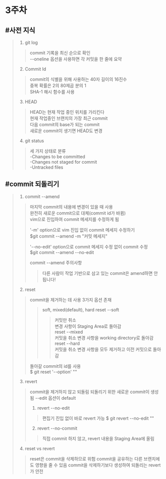 3주차
==================
#사전 지식
----------
>1. git log
>>commit 기록을 최신 순으로 확인   
>>--oneline 옵션을 사용하면 각 커밋을 한 줄에 요약   
>2. Commit Id   
>>commit의 식별을 위해 사용하는 40자 길이의 16진수    
>>중복 확률은 2의 80제곱 분의 1   
>>SHA-1 해시 함수를 사용   
>3. HEAD
>>HEAD는 현재 작업 중인 위치를 가리킨다   
>>현재 작업중인 브랜치의 가장 최근 commit   
>>다음 commit의 base가 되는 commit   
>>새로운 commit이 생기면 HEAD도 변경   
>4. git status   
>>세 가지 상태로 분류   
>>-Changes to be committed   
>>-Changes not staged for commit   
>>-Untracked files   

#commit 되돌리기
--------------
>1. commit --amend   
>>마지막 commit의 내용에 변경이 있을 때 사용   
>>완전히 새로운 commit으로 대체(commit id가 바뀜)   
>>vim으로 진입하여 commit 메세지를 수정하게 됨   
>>   
>>'-m' option으로 vim 진입 없이 commit 메세지 수정하기   
>>$git commit --amend -m "커밋 메세지"  
>>    
>>'--no-edit' option으로 commit 메세지 수정 없이 commit 수정   
>>$git commit --amend --no-edit   
>>    
>>commit --amend 주의사항
>>>다른 사람이 작업 기반으로 삼고 있는 commit은 amend하면 안 됩니다!   
>2. reset
>>commit을 제거하는 데 사용
>>3가지 옵션 존재   
>>>soft, mixed(default), hard
>>>reset --soft
>>>>커밋만 취소   
>>>>변경 사항이 Staging Area로 돌아감   
>>>reset --mixed   
>>>>커밋을 취소
>>>>변경 사항을 working directory로 돌아감   
>>>reset --hard   
>>>>커밋을 취소
>>>>변경 사항을 모두 제거하고 이전 커밋으로 돌아감   
>>    
>>돌아갈 commit의 id를 사용   
>>$ git reset '--option' "<commit id>"
>>
>3. revert   
>>commit을 제거하지 않고 되돌림
>>되돌리기 위한 새로운 commit이 생성됨
>>--edit 옵션이 default
>>1. revert --no-edit   
>>>편집기 진입 없이 바로 revert 가능
>>>$ git revert --no-edit "<commit id>"   
>>2. revert --no-commit
>>>직접 commit 하지 않고, revert 내용을 Staging Area에 올림   
>4. reset vs revert
>>reset은 commit을 삭제하므로 위험
>>commit을 공유하는 다른 브랜치에도 영향을 줄 수 있음
>>commit을 삭제하기보다 생성하여 되돌리는 revert가 안전


